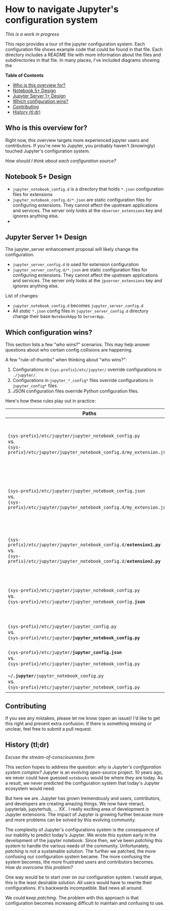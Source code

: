 # How to navigate Jupyter's configuration system 

*This is a work in progress*

This repo provides a tour of the jupyter configuration system. Each configuration file shows example code that could be found in that file. Each directory includes a README file with more information about the files and subdirectories in that file. In many places, I've included diagrams showing the 

**Table of Contents**

* [Who is this overview for?](#who-is-this-overview-for)
* [Notebook 5+ Design](#notebook-5-design)
* [Jupyter Server 1+ Design](#jupyter-server-1-design)
* [Which configuration wins?](#which-configuration-wins)
* [Contributing](#contributing)
* [History (tl;dr)](#history-tldr)

## Who is this overview for?

Right now, this overview targets more experienced jupyter users and contributors. If you're new to Jupyter, you probably haven't (knowingly) touched Jupyter's configuration system. 

*How should I think about each configuration source?*




## Notebook 5+ Design

* `jupyter_notebook_config.d` is a directory that holds `*.json` configuration files for extensions
* `jupyter_notebook_config.d/*.json` are static configuration files for configuring extensions. They cannot affect the upstream applications and services. The server only looks at the `nbserver_extensions` key and ignores anything else.
* 


## Jupyter Server 1+ Design

The jupyter_server enhancement proposal will likely change the configuration. 

* `jupyter_server_config.d` is used for extension configuration
* `jupyter_server_config.d/*.json` are static configuration files for configuring extensions. They cannot affect the upstream applications and services. The server only looks at the `jpserver_extensions` key and ignores anything else.

List of changes:

* `jupyter_notebook_config.d` becomes `jupyter_server_config.d`
* All *static* `*.json` config files in `jupyter_server_config.d` directory change their base `NotebookApp` to `ServerApp`.  


## Which configuration wins?

This section lists a few "who wins?" scenarios. This may help answer questions about who certain config collisions are happening. 

A few "rule-of-thumbs" when thinking about "who wins?": 

1. Configurations in `{sys-prefix}/etc/jupyter/` override configurations in `./jupyter/`.
2. Configurations in `jupyter_*_config*` files override configurations in `jupyter_config*` files.
3. JSON configuration files override Python configuration files.

Here's how these rules play out in practice:

|   Paths  | Who wins?|
|----------|----------|
| `{sys-prefix}/etc/jupyter/jupyter_notebook_config.py` <br>vs.<br>`{sys-prefix}/etc/jupyter/jupyter_notebook_config.d/my_extension.json` |  The `my_extension.json` file can only touch the `nbserver_extension` attribute. If this attribute is set in both files, the JSON file overrides settings in the Python file (according to Rule 3) *without warning*. |
|`{sys-prefix}/etc/jupyter/jupyter_notebook_config.json` <br>vs.<br> `{sys-prefix}/etc/jupyter/jupyter_notebook_config.d/my_extension.json` |  The `my_extension.json` file can only touch the `nbserver_extension` attribute. If this attribute is set in both files, the `jupyter_notebook_config.json` file overrides the `my_extension.json` file *without warning*. |
| `{sys-prefix}/etc/jupyter/jupyter_notebook_config.d/`**`extension1.py`** <br>vs.<br> `{sys-prefix}/etc/jupyter/jupyter_notebook_config.d/`**`extension2.py`** | Config files in `jupyter_notebook_config.d` are read in order (sorted by your filesystem). Settings in earlier files will be overridden by those same settings in later files *without warning*. |
| `{sys-prefix}/etc/jupyter/jupyter_notebook_config.py` <br>vs.<br> `{sys-prefix}/etc/jupyter/jupyter_notebook_config.`**`json`** | Both files are loaded, but the configuration settings in the JSON file override the settings in the Python (according to Rule 3). If you have conflicting settings, *a warning* appears in the logs. |
| `{sys-prefix}/etc/jupyter/jupyter_config.py` <br>vs.<br> `{sys-prefix}/etc/jupyter/`**`jupyter_notebook_config.py`** | `jupyter_notebook_config.py` overrides settings in `jupyter_config.py`, following Rule 1. |
| `{sys-prefix}/etc/jupyter/`**`jupyter_config.json`** <br>vs.<br> `{sys-prefix}/etc/jupyter/jupyter_notebook_config.py` | `jupyter_notebook_config.py` overrides settings in `jupyter_config.json`, following Rule 2.|
| **`~/.jupyter`**`/jupyter_notebook_config.py` <br>vs.<br> `{sys-prefix}/etc/jupyter/jupyter_notebook_config.py` | Following Rule 1, configuration under `{sys-prefix}` overrides `~/.jupyter`. |



## Contributing

If you see any mistakes, please let me know (open an issue)! I'd like to get this right and prevent extra confusion. If there is something missing or unclear, feel free to submit a pull request. 

## History (tl;dr)

*Excuse the stream-of-consciousness form*

This section hopes to address the question: *why is Jupyter's configuration system complex?* Jupyter is an evolving *open-source* project. 10 years ago, we never could have guessed `notebooks` would be where they are today. As a result, we never predicted the configuration system that today's Jupyter ecosystem would need. 

But here we are. Jupyter has grown tremendously and users, contributors, and developers are creating amazing things. We now have nteract, jupyterlab, jupyterhub, ... XX . I really exciting area of development is Jupyter extensions. The impact of Jupyter is growing further because more and more problems can be solved by this evolving community. 

The complexity of Jupyter's configurations system is the consequence of our inability to predict today's Jupyter. We wrote this system early in the development of the jupyter notebook. Since then, we've been *patching* this system to handle the various needs of the community. Unfortunately, *patching* is not a sustainable solution. The further we patched, the more confusing our configuration system became. The more confusing the system becomes, the more frustrated users and contributors becomes. *How do overcome this problem?*

One way would be to start over on our configuration system. I would argue, this is the least desirable solution. All users would have to rewrite their configurations. It's backwards incompatible. Bad news all around.

We could *keep patching*. The problem with this approach is that configuration becomes increasing difficult to maintain and confusing to use.

